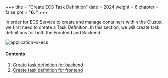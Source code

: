 +++
title = "Create ECS Task Definition"
date = 2024
weight = 6
chapter = false
pre = "<b>6. </b>"
+++

In order for ECS Service to create and manage containers within the Cluster, we first need to create a Task Definition. In this section, we will create task definitions for both the Frontend and Backend.

![application-w-ecs](/images/6-create-task-definition/application-w-ecs.png)

#### Contents

1. [Create task definition for backend](6.1-backend-task-definition/)
2. [Create task definition for frontend](6.2-frontend-task-definition/)
